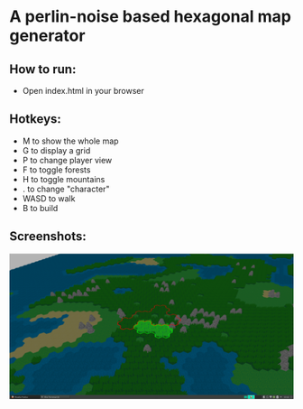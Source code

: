 # A perlin-noise based hexagonal map generator

## How to run:
- Open index.html in your browser

## Hotkeys:
- M to show the whole map
- G to display a grid
- P to change player view
- F to toggle forests
- H to toggle mountains
- . to change "character"
- WASD to walk
- B to build

## Screenshots:
![](mapgen.png)
